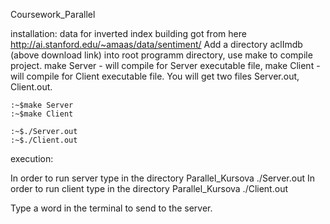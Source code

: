 Coursework_Parallel

installation:
data for inverted index building got from here http://ai.stanford.edu/~amaas/data/sentiment/
Add a directory aclImdb (above download link) into root programm directory, use make to compile project. make Server - will compile for Server executable file, 
make Client - will compile for Client executable file. You will get two files
Server.out, Client.out. 
```
:~$make Server
:~$make Client

```
```
:~$./Server.out
:~$./Client.out
```

execution:

In order to run server type in the directory Parallel_Kursova ./Server.out
In order to run client type in the directory Parallel_Kursova ./Client.out

Type a word in the terminal to send to the server.
